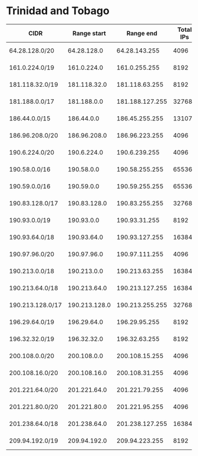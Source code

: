 # Trinidad and Tobago

CIDR               | Range start     | Range end       | Total IPs  | Assign date | Owner
------------------ | --------------- | --------------- | ---------- | ----------- | -----
64.28.128.0/20     | 64.28.128.0     | 64.28.143.255   | 4096       | 2000-01-11  | 
161.0.224.0/19     | 161.0.224.0     | 161.0.255.255   | 8192       | 2014-04-04  | 
181.118.32.0/19    | 181.118.32.0    | 181.118.63.255  | 8192       | 2013-06-28  | 
181.188.0.0/17     | 181.188.0.0     | 181.188.127.255 | 32768      | 2012-05-15  | 
186.44.0.0/15      | 186.44.0.0      | 186.45.255.255  | 131072     | 2009-07-15  | 
186.96.208.0/20    | 186.96.208.0    | 186.96.223.255  | 4096       | 2011-09-22  | 
190.6.224.0/20     | 190.6.224.0     | 190.6.239.255   | 4096       | 2007-02-12  | 
190.58.0.0/16      | 190.58.0.0      | 190.58.255.255  | 65536      | 2006-04-11  | 
190.59.0.0/16      | 190.59.0.0      | 190.59.255.255  | 65536      | 2007-09-24  | 
190.83.128.0/17    | 190.83.128.0    | 190.83.255.255  | 32768      | 2011-01-21  | 
190.93.0.0/19      | 190.93.0.0      | 190.93.31.255   | 8192       | 2007-03-23  | 
190.93.64.0/18     | 190.93.64.0     | 190.93.127.255  | 16384      | 2008-10-22  | 
190.97.96.0/20     | 190.97.96.0     | 190.97.111.255  | 4096       | 2007-12-05  | 
190.213.0.0/18     | 190.213.0.0     | 190.213.63.255  | 16384      | 2007-09-26  | 
190.213.64.0/18    | 190.213.64.0    | 190.213.127.255 | 16384      | 2009-01-07  | 
190.213.128.0/17   | 190.213.128.0   | 190.213.255.255 | 32768      | 2009-03-16  | 
196.29.64.0/19     | 196.29.64.0     | 196.29.95.255   | 8192       | 1996-05-20  | 
196.32.32.0/19     | 196.32.32.0     | 196.32.63.255   | 8192       | 1995-11-06  | 
200.108.0.0/20     | 200.108.0.0     | 200.108.15.255  | 4096       | 2003-07-04  | 
200.108.16.0/20    | 200.108.16.0    | 200.108.31.255  | 4096       | 2004-02-25  | 
201.221.64.0/20    | 201.221.64.0    | 201.221.79.255  | 4096       | 2006-04-03  | 
201.221.80.0/20    | 201.221.80.0    | 201.221.95.255  | 4096       | 2007-03-23  | 
201.238.64.0/18    | 201.238.64.0    | 201.238.127.255 | 16384      | 2005-02-09  | 
209.94.192.0/19    | 209.94.192.0    | 209.94.223.255  | 8192       | 1997-07-15  | 
